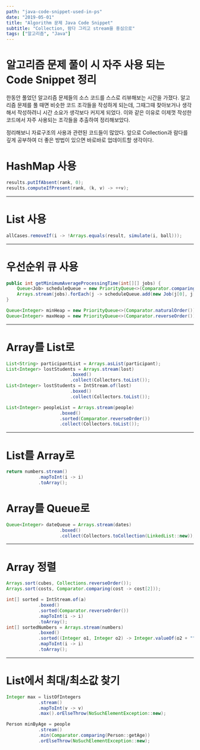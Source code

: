 ```yaml
---
path: "java-code-snippet-used-in-ps"
date: "2019-05-01"
title: "Algorithm 문제 Java Code Snippet"
subtitle: "Collection, 람다 그리고 stream을 중심으로"
tags: ["알고리즘", "Java"]
---
```


# 알고리즘 문제 풀이 시 자주 사용 되는 Code Snippet 정리

한동안 풀었던 알고리즘 문제들의 소스 코드를 스스로 리뷰해보는 시간을 가졌다.
알고리즘 문제를 풀 때면 비슷한 코드 조각들을 작성하게 되는데, 그때그때 찾아보거나 생각해서 작성하려니 시간 소요가 생각보다 커지게 되었다. 이와 같은 이유로 이제껏 작성한 코드에서 자주 사용되는 조각들을 추출하여 정리해보았다.

정리해보니 자료구조의 사용과 관련된 코드들이 많았다. 앞으로 Collection과 람다를 깊게 공부하여 더 좋은 방법이 있으면 바로바로 업데이트할 생각이다.

# HashMap 사용

```java
results.putIfAbsent(rank, 0);
results.computeIfPresent(rank, (k, v) -> ++v);
```

---

# List 사용

```java
allCases.removeIf(i -> !Arrays.equals(result, simulate(i, ball)));
```

---

# 우선순위 큐 사용

```java
public int getMinimumAverageProcessingTime(int[][] jobs) {
    Queue<Job> scheduleQueue = new PriorityQueue<>(Comparator.comparing(j -> j.requestedTime));
    Arrays.stream(jobs).forEach(j -> scheduleQueue.add(new Job(j[0], j[1])));
}
```

```java
Queue<Integer> minHeap = new PriorityQueue<>(Comparator.naturalOrder());
Queue<Integer> maxHeap = new PriorityQueue<>(Comparator.reverseOrder());
```

---

# Array를 List로

```java
List<String> participantList = Arrays.asList(participant);
List<Integer> lostStudents = Arrays.stream(lost)
                        .boxed()
                        .collect(Collectors.toList());
List<Integer> lostStudents = IntStream.of(lost)
                        .boxed()
                        .collect(Collectors.toList());
```

```java
List<Integer> peopleList = Arrays.stream(people)
                    .boxed()
                    .sorted(Comparator.reverseOrder())
                    .collect(Collectors.toList());
```

---

# List를 Array로

```java
return numbers.stream()
            .mapToInt(i -> i)
            .toArray();
```

# Array를 Queue로

```java
Queue<Integer> dateQueue = Arrays.stream(dates)
                    .boxed()
                    .collect(Collectors.toCollection(LinkedList::new));
```

---

# Array 정렬

```java
Arrays.sort(cubes, Collections.reverseOrder());
Arrays.sort(costs, Comparator.comparing(cost -> cost[2]));
```

```java
int[] sorted = IntStream.of(a)
            .boxed()
            .sorted(Comparator.reverseOrder())
            .mapToInt(i -> i)
            .toArray();
int[] sortedNumbers = Arrays.stream(numbers)
            .boxed()
            .sorted((Integer o1, Integer o2) -> Integer.valueOf(o2 + "" + o1) - Integer.valueOf(o1 + "" + o2))
            .mapToInt(i -> i)
            .toArray();
```

---

# List에서 최대/최소값 찾기

```java
Integer max = listOfIntegers
            .stream()
            .mapToInt(v -> v)
            .max().orElseThrow(NoSuchElementException::new);
```

```java
Person minByAge = people
            .stream()
            .min(Comparator.comparing(Person::getAge))
            .orElseThrow(NoSuchElementException::new);
```
